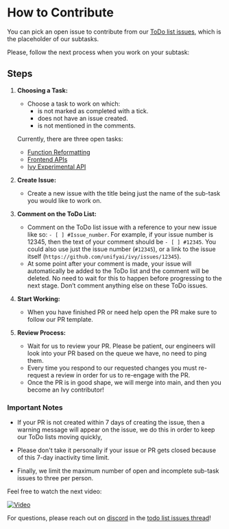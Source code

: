 # How to Contribute

You can pick an open issue to contribute from our [ToDo list issues](https://github.com/unifyai/ivy/issues?q=is%3Aopen+is%3Aissue+label%3AToDo), which is the placeholder of our subtasks.

Please, follow the next process when you work on your subtask:

## Steps

1. **Choosing a Task:**

   - Choose a task to work on which:
     - is not marked as completed with a tick.
     - does not have an issue created.
     - is not mentioned in the comments.

   Currently, there are three open tasks:

   - [Function Reformatting](https://unify.ai/docs/ivy/overview/contributing/open_tasks.html#function-formatting)
   - [Frontend APIs](https://unify.ai/docs/ivy/overview/contributing/open_tasks.html#frontend-apis)
   - [Ivy Experimental API](https://unify.ai/docs/ivy/overview/contributing/open_tasks.html#ivy-experimental-api)

2. **Create Issue:**

   - Create a new issue with the title being just the name of the sub-task you would like to work on.

3. **Comment on the ToDo List:**

   - Comment on the ToDo list issue with a reference to your new issue like so: `- [ ] #Issue_number`. For example, if your issue number is 12345, then the text of your comment should be `- [ ] #12345`. You could also use just the issue number (`#12345`), or a link to the issue itself (`https://github.com/unifyai/ivy/issues/12345`).
   - At some point after your comment is made, your issue will automatically be added to the ToDo list and the comment will be deleted. No need to wait for this to happen before progressing to the next stage. Don’t comment anything else on these ToDo issues.

4. **Start Working:**

   - When you have finished PR or need help open the PR make sure to follow our PR template.

5. **Review Process:**
   - Wait for us to review your PR. Please be patient, our engineers will look into your PR based on the queue we have, no need to ping them.
   - Every time you respond to our requested changes you must re-request a review in order for us to re-engage with the PR.
   - Once the PR is in good shape, we will merge into main, and then you become an Ivy contributor!

### Important Notes

- If your PR is not created within 7 days of creating the issue, then a warning message will appear on the issue, we do this in order to keep our ToDo lists moving quickly,
- Please don't take it personally if your issue or PR gets closed because of this 7-day inactivity time limit.

- Finally, we limit the maximum number of open and incomplete sub-task issues to three per person.

 Feel free to watch the next video:

[![Video](https://img.youtube.com/vi/wBKTOGmwfbo/0.jpg)](https://www.youtube.com/embed/wBKTOGmwfbo)

For questions, please reach out on [discord](https://discord.gg/MDK979Ga) in the [todo list issues thread](https://discord.com/channels/799879767196958751/1189903501011202128)!
